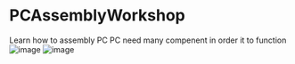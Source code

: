 # PCAssemblyWorkshop
Learn how to assembly PC
PC need many compenent in order it to function
![image](https://github.com/user-attachments/assets/d4bb07a1-6573-4e73-90eb-8efdab6a89b1)
![image](https://github.com/user-attachments/assets/8dd71b87-b241-47c4-9af5-ad070d0c53a3)
